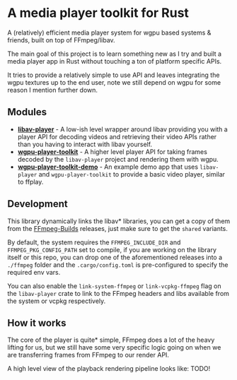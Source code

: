 # A media player toolkit for Rust

A (relatively) efficient media player system for wgpu based systems & friends, built on top of FFmpeg/libav.

The main goal of this project is to learn something new as I try and built a media player app in Rust
without touching a ton of platform specific APIs.

It tries to provide a relatively simple to use API and leaves integrating the wgpu textures up to the
end user, note we still depend on wgpu for some reason I mention further down.

## Modules

- **[libav-player](/libav-player)** - A low-ish level wrapper around libav providing you with a player API for decoding
  videos and retrieving their video APIs rather than you having to interact with libav yourself.
- **[wgpu-player-toolkit](/wgpu-player-toolkit)** - A higher level player API for taking frames decoded by the `libav-player`
  project and rendering them with wgpu.
- **[wgpu-player-toolkit-demo](/wgpu-player-toolkit-demo)** - An example demo app that uses `libav-player` and 
  `wgpu-player-toolkit` to provide a basic video player, similar to ffplay.

## Development

This library dynamically links the libav* libraries, you can get a copy of them from the
[FFmpeg-Builds](https://github.com/BtbN/FFmpeg-Builds) releases, just make sure to get the `shared` variants.

By default, the system requires the `FFMPEG_INCLUDE_DIR` and `FFMPEG_PKG_CONFIG_PATH` set to compile,
if you are working on the library itself or this repo, you can drop one of the aforementioned releases
into a `./ffmpeg` folder and the `.cargo/config.toml` is pre-configured to specify the required env vars.

You can also enable the `link-system-ffmpeg` or `link-vcpkg-ffmpeg` flag  on the `libav-player` crate to link to 
the FFmpeg headers and libs available from the system or vcpkg respectively.

## How it works

The core of the player is quite* simple, FFmpeg does a lot of the heavy lifting for us, but we still have some
very specific logic going on when we are transferring frames from FFmpeg to our render API.

A high level view of the playback rendering pipeline looks like: TODO!

